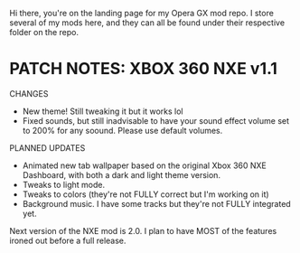 Hi there, you're on the landing page for my Opera GX mod repo.
I store several of my mods here, and they can all be found under their respective folder on the repo.


# PATCH NOTES: XBOX 360 NXE v1.1
CHANGES
- New theme! Still tweaking it but it works lol
- Fixed sounds, but still inadvisable to have your sound effect volume set to 200% for any soound. Please use default volumes.

PLANNED UPDATES
- Animated new tab wallpaper based on the original Xbox 360 NXE Dashboard, with both a dark and light theme version.
- Tweaks to light mode.
- Tweaks to colors (they're not FULLY correct but I'm working on it)
- Background music. I have some tracks but they're not FULLY integrated yet.

Next version of the NXE mod is 2.0. I plan to have MOST of the features ironed out before a full release.
